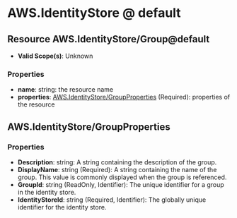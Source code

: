 # AWS.IdentityStore @ default

## Resource AWS.IdentityStore/Group@default
* **Valid Scope(s)**: Unknown
### Properties
* **name**: string: the resource name
* **properties**: [AWS.IdentityStore/GroupProperties](#awsidentitystoregroupproperties) (Required): properties of the resource

## AWS.IdentityStore/GroupProperties
### Properties
* **Description**: string: A string containing the description of the group.
* **DisplayName**: string (Required): A string containing the name of the group. This value is commonly displayed when the group is referenced.
* **GroupId**: string (ReadOnly, Identifier): The unique identifier for a group in the identity store.
* **IdentityStoreId**: string (Required, Identifier): The globally unique identifier for the identity store.

